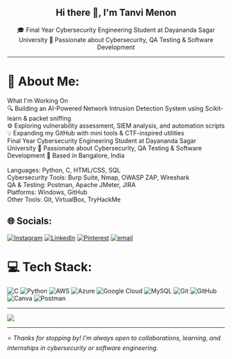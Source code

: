 <h2 align="center">Hi there 👋, I'm Tanvi Menon</h2>

<p align="center">
🎓 Final Year Cybersecurity Engineering Student at Dayananda Sagar University  
🔐 Passionate about Cybersecurity, QA Testing & Software Development  
</p>

---

# 💫 About Me:
What I'm Working On<br>🔍 Building an AI-Powered Network Intrusion Detection System using Scikit-learn & packet sniffing<br>⚙️ Exploring vulnerability assessment, SIEM analysis, and automation scripts<br>💡 Expanding my GitHub with mini tools & CTF-inspired utilities<br>Final Year Cybersecurity Engineering Student at Dayananda Sagar University 🔐 Passionate about Cybersecurity, QA Testing & Software Development 📍 Based in Bangalore, India<br><br>Languages: Python, C, HTML/CSS, SQL<br>Cybersecurity Tools: Burp Suite, Nmap, OWASP ZAP, Wireshark<br>QA & Testing: Postman, Apache JMeter, JIRA<br>Platforms: Windows, GitHub<br>Other Tools: Git, VirtualBox, TryHackMe


## 🌐 Socials:
[![Instagram](https://img.shields.io/badge/Instagram-%23E4405F.svg?logo=Instagram&logoColor=white)](https://instagram.com/tt4nv1) [![LinkedIn](https://img.shields.io/badge/LinkedIn-%230077B5.svg?logo=linkedin&logoColor=white)](https://linkedin.com/in/tanvi-menon-35b4302b7) [![Pinterest](https://img.shields.io/badge/Pinterest-%23E60023.svg?logo=Pinterest&logoColor=white)](https://pinterest.com/kittycatalyst1) [![email](https://img.shields.io/badge/Email-D14836?logo=gmail&logoColor=white)](mailto:tanvimenon2004@gmail.com) 

# 💻 Tech Stack:
![C](https://img.shields.io/badge/c-%2300599C.svg?style=for-the-badge&logo=c&logoColor=white) ![Python](https://img.shields.io/badge/python-3670A0?style=for-the-badge&logo=python&logoColor=ffdd54) ![AWS](https://img.shields.io/badge/AWS-%23FF9900.svg?style=for-the-badge&logo=amazon-aws&logoColor=white) ![Azure](https://img.shields.io/badge/azure-%230072C6.svg?style=for-the-badge&logo=microsoftazure&logoColor=white) ![Google Cloud](https://img.shields.io/badge/GoogleCloud-%234285F4.svg?style=for-the-badge&logo=google-cloud&logoColor=white) ![MySQL](https://img.shields.io/badge/mysql-4479A1.svg?style=for-the-badge&logo=mysql&logoColor=white) ![Git](https://img.shields.io/badge/git-%23F05033.svg?style=for-the-badge&logo=git&logoColor=white) ![GitHub](https://img.shields.io/badge/github-%23121011.svg?style=for-the-badge&logo=github&logoColor=white) ![Canva](https://img.shields.io/badge/Canva-%2300C4CC.svg?style=for-the-badge&logo=Canva&logoColor=white) ![Postman](https://img.shields.io/badge/Postman-FF6C37?style=for-the-badge&logo=postman&logoColor=white)

---
[![](https://visitcount.itsvg.in/api?id=tanviii-13&icon=0&color=0)](https://visitcount.itsvg.in)

<!-- Proudly created with GPRM ( https://gprm.itsvg.in ) -->

---

⭐ *Thanks for stopping by! I'm always open to collaborations, learning, and internships in cybersecurity or software engineering.*

